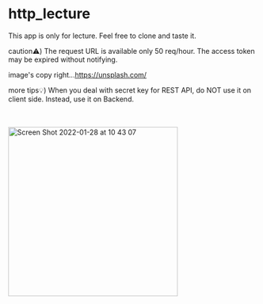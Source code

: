 # http_lecture

This app is only for lecture. Feel free to clone and taste it.

caution⚠️) The request URL is available only 50 req/hour. The access token may be expired without notifying.

image's copy right...https://unsplash.com/

more tips💡) When you deal with secret key for REST API, do NOT use it on client side. Instead, use it on Backend.


<br>
<br>



<img width="342" alt="Screen Shot 2022-01-28 at 10 43 07" src="https://user-images.githubusercontent.com/86589100/151472476-e35c9fbd-6dc1-4a6c-aa6c-01b98da62dbc.png">






